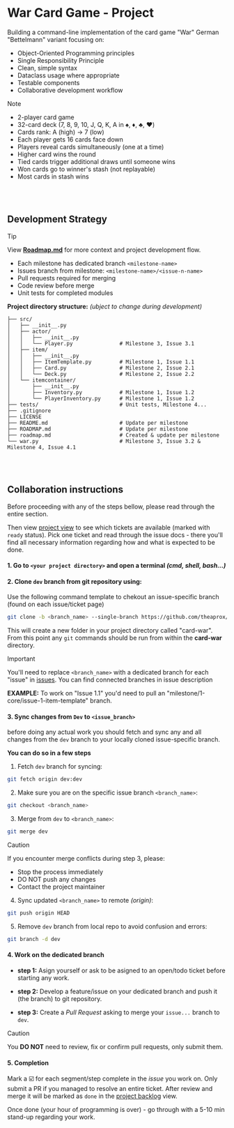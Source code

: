 # War Card Game - Project

Building a command-line implementation of the card game "War" German  "Bettelmann" variant focusing on:
- Object-Oriented Programming principles
- Single Responsibility Principle
- Clean, simple syntax
- Dataclass usage where appropriate
- Testable components
- Collaborative development workflow

> [!NOTE]
> - 2-player card game
> - 32-card deck (7, 8, 9, 10, J, Q, K, A in ♠️, ♦️, ♣️, ♥️)
> - Cards rank: A (high) → 7 (low)
> - Each player gets 16 cards face down
> - Players reveal cards simultaneously (one at a time)
> - Higher card wins the round
> - Tied cards trigger additional draws until someone wins
> - Won cards go to winner's stash (not replayable)
> - Most cards in stash wins

<br><br>

## Development Strategy

> [!TIP]
> View **[Roadmap.md](/ROADMAP.md)** for more context and project development flow.

- Each milestone has dedicated branch `<milestone-name>`
- Issues branch from milestone: `<milestone-name>/<issue-n-name>`
- Pull requests required for merging
- Code review before merge
- Unit tests for completed modules

**Project directory structure:**
*(ubject to change during development)*
```
├── src/
│   ├── __init__.py
│   ├── actor/
│   │   ├── __init__.py
│   │   └── Player.py               # Milestone 3, Issue 3.1
│   ├── item/
│   │   ├── __init__.py
│   │   ├── ItemTemplate.py         # Milestone 1, Issue 1.1
│   │   ├── Card.py                 # Milestone 2, Issue 2.1
│   │   └── Deck.py                 # Milestone 2, Issue 2.2
│   └── itemcontainer/
│       ├── __init__.py
│       ├── Inventory.py            # Milestone 1, Issue 1.2
│       └── PlayerInventory.py      # Milestone 1, Issue 1.2
├── tests/                          # Unit tests, Milestone 4...
├── .gitignore
├── LICENSE
├── README.md                       # Update per milestone
├── ROADMAP.md                      # Update per milestone
├── roadmap.md                      # Created & update per milestone
└── war.py                          # Milestone 3, Issue 3.2 & Milestone 4, Issue 4.1
```

<br><br>

## Collaboration instructions

Before proceeding with any of the steps bellow, please read through the entire section.

Then view [project view](/users/theaprox/projects/4/views/1) to see which tickets are available (marked with `ready` status). Pick one ticket and read through the issue docs - there you'll find all necessary information regarding how and what is expected to be done.

#### 1. Go to `<your project directory>` and open a terminal *(cmd, shell, bash...)*

#### 2. Clone `dev` branch from git repository using:

Use the following command template to chekout an issue-specific branch (found on each issue/ticket page)

```bash
git clone -b <branch_name> --single-branch https://github.com/theaprox/card-war.git
```

This will create a new folder in your project directory called "card-war".
From this point any `git` commands should be run from within the **card-war** directory.

> [!IMPORTANT]
> You'll need to replace `<branch_name>` with a dedicated branch for each "issue" in [issues](https://github.com/theaprox/card-war/issues). You can find connected branches in issue description
>
> **EXAMPLE:**
> To work on "Issue 1.1" you'd need to pull an "milestone/1-core/issue-1-item-template" branch.

#### 3. Sync changes from `Dev` to `<issue_branch>`

before doing any actual work you should fetch and sync any and all changes from the `dev` branch to your locally cloned issue-specific branch.

**You can do so in a few steps**

1. Fetch `dev` branch for syncing:
```bash
git fetch origin dev:dev
```

2. Make sure you are on the specific issue branch `<branch_name>`:
```bash
git checkout <branch_name>
```

3. Merge from `dev` to `<branch_name>`:
```bash
git merge dev
```
> [!CAUTION]
> If you encounter merge conflicts during step 3, please:
> - Stop the process immediately
> - DO NOT push any changes
> - Contact the project maintainer

4. Sync updated `<branch_name>` to remote *(origin)*:
```bash
git push origin HEAD
```

5. Remove `dev` branch from local repo to avoid confusion and errors:
```bash
git branch -d dev
```

#### 4. Work on the dedicated branch

-   **step 1:** Asign yourself or ask to be asigned to an open/todo ticket before starting any work.

-   **step 2:** Develop a feature/issue on your dedicated branch and push it (the branch) to git repository.

-   **step 3:** Create a *Pull Request* asking to merge your `issue...` branch to `dev`.
> [!CAUTION]
> You **DO NOT** need to review, fix or confirm pull requests, only submit them.

#### 5. Completion

Mark a ☑️ for each segment/step complete in the *issue* you work on. Only submit a PR if you managed to resolve an entire ticket. After review and merge it will be marked as `done` in the [project backlog](theaprox/projects/4/views/1) view.

Once done (your hour of programming is over) - go through with a 5-10 min stand-up regarding your work.

